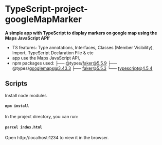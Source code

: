 <!-- prettier-ignore -->
# TypeScript-project-googleMapMarker

**A simple app with TypeScript to display markers on google map using the Maps JavaScript API**f

<!-- prettier-ignore -->
* TS features: Type annotations, Interfaces, Classes (Member Visibility), Import, TypeScript Declaration File & etc
* app use the Maps JavaScript API,
* npm packages used:
├── @types/faker@5.5.9
├── @types/googlemaps@3.43.3
├── faker@5.5.3
└── typescript@4.5.4

## Scripts

Install node modules

#### `npm install`

In the project directory, you can run:

#### `parcel index.html`

Open http://localhost:1234 to view it in the browser.
